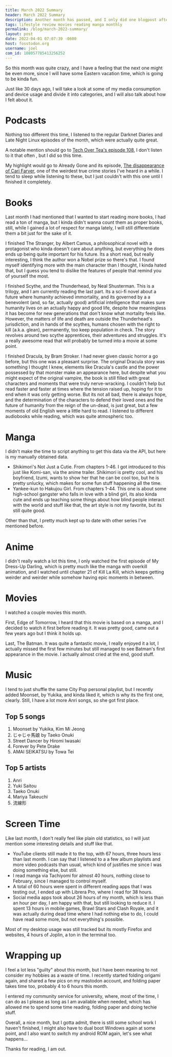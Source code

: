 ```yaml
---
title: March 2022 Summary
header: March 2022 Summary
description: Another month has passed, and I only did one blogpost after my previous summary post, so, am I justified or did I waste a lot of time? Find out today! I guess...
tags: lifestyle review movies reading manga monthly
permalink: /blog/march-2022-summary/
layout: post
date: 2022-04-01 07:07:39 -0600
host: fosstodon.org
username: joel
com_id: 108057785413256252
---
```


So this month was quite crazy, and I have a feeling that the next one might be even more, since I will have some Eastern vacation time, which is going to be kinda fun.

Just like 30 days ago, I will take a look at some of my media consumption and device usage and divide it into categories, and I will also talk about how I felt about it.

# Podcasts

Nothing too different this time, I listened to the regular Darknet Diaries and Late Night Linux episodes of the month, which were actually quite great.

A notable mention should go to [Tech Over Tea's episode 108](https://www.youtube.com/watch?v=T4ewAWOUnHc), I don't listen to it that often , but I did so this time.

My highlight would go to Already Gone and its episode, [The disappearance of Cari Farver](https://omny.fm/shows/already-gone/the-disappearance-of-cari-farver), one of the weirdest true crime stories I've heard in a while. I tend to sleep while listening to these, but I just couldn't with this one until I finished it completely.

# Books

Last month I had mentioned that I wanted to start reading more books, I had read a ton of manga, but I kinda didn't wanna count them as proper books, still, while I gained a lot of respect for manga lately, I will still differentiate them a bit just for the sake of it.

I finished The Stranger, by Albert Camus, a philosophical novel with a protagonist who kinda doesn't care about anything, but everything he does ends up being quite important for his future. Its a short read, but really interesting, I think the author won a Nobel prize so there's that. I found myself identifying more with the main character than I thought, I kinda hated that, but I guess you tend to dislike the features of people that remind you of yourself the most.

I finished Scythe, and the Thunderhead, by Neal Shusterman. This is a trilogy, and I am currently reading the last part. Its a sci-fi novel about a future where humanity achieved immortality, and its governed by a a benevolent (and, so far, actually good) artificial intelligence that makes sure humanity lives on an actually happy and good life, despite how meaningless it has become for new generations that don't know what mortality feels like. However, the matters of life and death are outside the Thunderhead's jurisdiction, and in hands of the scythes, humans chosen with the right to kill (a.k.a. glean), permanently, too keep population in check. The story revolves around two scythe apprentices, their adventures and struggles. It's a really awesome read that will probably be turned into a movie at some point.

I finished Dracula, by Bram Stroker. I had never given classic horror a go before, but this one was a pleasant surprise. The original Dracula story was something I thought I knew, elements like Dracula's castle and the power possessed by that monster make an appearance here, but despite what you might expect of the original vampire, the book is still filled with great characters and moments that were truly nerve-wracking. I couldn't help but read faster and faster at times where the tension raised up, hoping for it to end when it was only getting worse. But its not all bad, there is always hope, and the determination of the characters to defend their loved ones and the future of humanity from the reign of the un-dead, is just great, but a few moments of old English were a little hard to read. I listened to different audiobooks while reading, which was quite atmospheric too.

# Manga

I didn't make the time to script anything to get this data via the API, but here is my manually obtained data.

- Shikimori's Not Just a Cutie. From chapters 1-46. I got introduced to this just like Komi-san, via the anime trailer. Shikimori is pretty cool, and his boyfriend, Izumi, wants to show her that he can be cool too, but he is pretty unlucky, which makes for some fun stuff happening all the time.
- Yankee-kun to Hakujou Girl. From chapters 1-44. This one is about some high-school gangster who falls in love with a blind girl, its also kinda cute and ends up teaching some things about how blind people interact with the world and stuff like that, the art style is not my favorite, but its still quite good.

Other than that, I pretty much kept up to date with other series I've mentioned before.

# Anime

I didn't really watch a lot this time, I only watched the first episode of My Dress-Up Darling, which is pretty much like the manga with overkill animation, and I watched until chapter 21 of Kill La Kill, which keeps getting weirder and weirder while somehow having epic moments in between.

# Movies

I watched a couple movies this month.

First, Edge of Tomorrow, I heard that this movie is based on a manga, and I decided to watch it first before reading it. It was pretty good, came out a few years ago but I think it holds up.

Last, The Batman. It was quite a fantastic movie, I really enjoyed it a lot, I actually missed the first few minutes but still managed to see Batman's first appearance in the movie. I actually almost cried at the end, good stuff.

# Music

I tend to just shuffle the same City Pop personal playlist, but I recently added Moonset, by Yukika, and kinda liked it, which is why its the first one, clearly. Still, I have a lot more Anri songs, so she got first place.

## Top 5 songs

1. 	Moonset by Yukika, Kim Mi Jeong
2. 	じゃじゃ馬娘 by Taeko Onuki
3. 	Street Dancer by Hiromi Iwasaki
4. 	Forever by Pete Drake
5. 	AMAI SEIKATSU by Towa Tei

## Top 5 artists
1. 	Anri
2. 	Yuki Saitou
3. 	Taeko Onuki
4. 	Mariya Takeuchi
5. 	流線形

# Screen Time

Like last month, I don't really feel like plain old statistics, so I will just mention some interesting details and stuff like that.

- YouTube clients still made it to the top, with 67 hours, three hours less than last month. I can say that I listened to a a few album playlists and more video podcasts than usual, which kind of justifies me since I was doing something else, but still.
- I read manga via Tachiyomi for almost 40 hours, nothing close to February, since I managed to control myself.
- A total of 60 hours were spent in different reading apps that I was testing out, I ended up with Librera Pro, where I read for 38 hours.
- Social media apps took about 26 hours of my month, which is less than an hour per day, I am happy with that, but still looking to reduce it.
I spent 13 hours in mobile games, Brawl Stars and Clash Royale, and it was actually during dead time where I had nothing else to do, I could have read some more, but not everything's possible.

Most of my desktop usage was still tracked but its mostly Firefox and websites, 4 hours of Joplin, a ton in the terminal too.

# Wrapping up

I feel a lot less "guilty" about this month, but I have been meaning to not consider my hobbies as a waste of time. I recently started folding origami again, and shared a few pics on my mastodon account, and folding paper takes time too, probably 4 to 6 hours this month.

I entered my community service for university, where, most of the time, I can do as I please as long as I am available when needed, which has allowed me to spend some time reading, folding paper and doing techie stuff.

Overall, a nice month, but I gotta admit, there is still some school work I haven't finished, I might also have to dual boot Windows again at some point, and I also want to switch my android ROM again, let's see what happens...

Thanks for reading, I am out.
